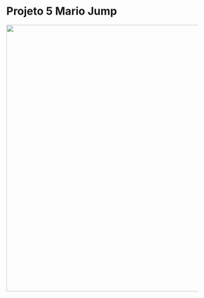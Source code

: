 # Projeto 5 Mario Jump
 
<div align="center">
<img src="![sitemario](https://user-images.githubusercontent.com/97771245/194968290-18ffb523-d4c9-41bf-9a2b-6efb5b4012c8.png)
" width="700px" />
</div>
